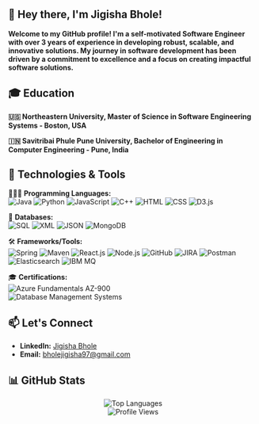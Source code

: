 ## 👋 Hey there, I'm Jigisha Bhole!
**Welcome to my GitHub profile! I'm a self-motivated Software Engineer with over 3 years of experience in developing robust, scalable, and innovative solutions. My journey in software development has been driven by a commitment to excellence and a focus on creating impactful software solutions.**

## 🎓 Education
**🇺🇸 Northeastern University, Master of Science in Software Engineering Systems - Boston, USA**

**🇮🇳 Savitribai Phule Pune University, Bachelor of Engineering in Computer Engineering - Pune, India**

## 🌟 Technologies & Tools
👩🏻‍💻 **Programming Languages:**  
![Java](https://img.shields.io/badge/Code-Java-blue)   ![Python](https://img.shields.io/badge/Code-Python-blue)   ![JavaScript](https://img.shields.io/badge/Code-JavaScript-yellow)  ![C++](https://img.shields.io/badge/Code-C++-brightgreen)   ![HTML](https://img.shields.io/badge/Code-HTML-orange)  ![CSS](https://img.shields.io/badge/Code-CSS-blue)   ![D3.js](https://img.shields.io/badge/Code-D3.js-red)  

 📂 **Databases:**  
![SQL](https://img.shields.io/badge/Database-SQL-lightblue)   ![XML](https://img.shields.io/badge/Database-XML-brightgreen)   ![JSON](https://img.shields.io/badge/Database-JSON-blue)   ![MongoDB](https://img.shields.io/badge/Database-MongoDB-brightgreen)  

 🛠 **Frameworks/Tools:**  
![Spring](https://img.shields.io/badge/Framework-Spring-brightgreen)   ![Maven](https://img.shields.io/badge/Tool-Maven-orange)   ![React.js](https://img.shields.io/badge/Framework-React.js-blue)   ![Node.js](https://img.shields.io/badge/Framework-Node.js-green)   ![GitHub](https://img.shields.io/badge/Tool-GitHub-lightgrey)   ![JIRA](https://img.shields.io/badge/Tool-JIRA-blue)   ![Postman](https://img.shields.io/badge/Tool-Postman-orange)   ![Elasticsearch](https://img.shields.io/badge/Tool-Elasticsearch-yellow)   ![IBM MQ](https://img.shields.io/badge/Tool-IBM%20MQ-blue)  

 🎓 **Certifications:**  
  ![Azure Fundamentals AZ-900](https://img.shields.io/badge/Certification-Microsoft%20Azure%20Fundamentals%20AZ--900-blue)  
  ![Database Management Systems](https://img.shields.io/badge/Certification-NPTEL%20Elite%20Database%20Management%20Systems-brightgreen)  

## 📫 Let's Connect

- **LinkedIn:** [Jigisha Bhole](https://www.linkedin.com/in/jigisha-bhole-6b3b77155/)  
- **Email:** [bholejigisha97@gmail.com](mailto:bholejigisha97@gmail.com)

## 📊 GitHub Stats

<div align="center">
  <img src="https://github-readme-stats.vercel.app/api/top-langs/?username=JigishaB123&layout=compact&theme=dark" alt="Top Languages" />
</div>

<div align="center">
  <img src="https://komarev.com/ghpvc/?username=JigishaB123&color=blue" alt="Profile Views" />
</div>


